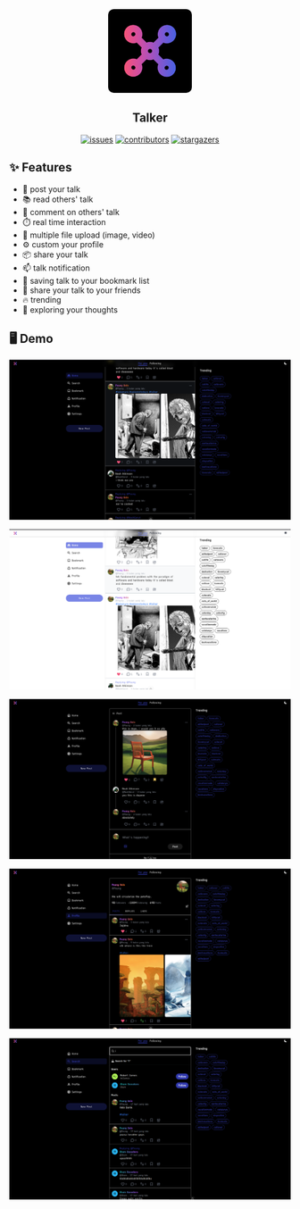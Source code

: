 <!-- # Talker 

## what is Talker?
is a conversation platform to connect through people  -->

<div align="center">
    <!-- <a href="https://github.com/asfung/TClient">
        <img src="docs/images/TALKER_TRANSPARENT.png" alt="Logo" width="130" height="130">
    </a> -->
    <a href="https://github.com/asfung/TClient">
        <img src="docs/images/TALKER_PART2_BLACK.png" alt="Logo" width="150" height="150" style="border-radius: 10px;">
    </a>
    <!-- <a href="https://github.com/asfung/TClient">
        <img src="docs/images/TALKER_PART2_WHITE.png" alt="Logo" width="130" height="130" style="border-radius: 15px;">
    </a> -->
    <h2 align="center">Talker</h2>
    <a href="https://github.com/asfung/TClient/issues"><img src="https://img.shields.io/github/issues/asfung/tclient" alt="issues"></a>
    <a href="https://github.com/asfung/TClient/graphs/contributors"><img src="https://img.shields.io/github/contributors/asfung/TClient?color=coral" alt="contributors"></a>
    <a href="https://github.com/asfung/TClient/stargazers"><img src="https://img.shields.io/github/stars/asfung/TClient" alt="stargazers"></a>
    

</div>

## ✨ Features 
- 📝 post your talk
- 📚 read others' talk
- 💬 comment on others' talk
- ⏱️  real time interaction
- 📩 multiple file upload (image, video)
- ⚙️  custom your profile
- 📦 share your talk
- 📫 talk notification
- 📒 saving talk to your bookmark list
- 🔁 share your talk to your friends
- 🔥 trending 
- 🔎 exploring your thoughts

## 🖥️ Demo
<div align="center">
    <!-- <p><img src="https://github.com/asfung/TClient/blob/main/docs/images/home.png?raw=true"/></p> -->
    <!-- <p><img src="https://github.com/asfung/TClient/blob/main/docs/images/home_feed-1_dark.png?raw=true"/></p> -->
    <p><img src="https://github.com/asfung/TClient/blob/main/docs/images/home_feed-2_dark.png?raw=true"/></p>
    <p><img src="https://github.com/asfung/TClient/blob/main/docs/images/home_feed-1_light.png?raw=true"/></p>
    <p><img src="https://github.com/asfung/TClient/blob/main/docs/images/post_1.png?raw=true"/></p>
    <p><img src="https://github.com/asfung/TClient/blob/main/docs/images/profile.png?raw=true"/></p>
    <p><img src="https://github.com/asfung/TClient/blob/main/docs/images/search.png?raw=true"/></p>
</div>

<!-- [Talker's Notification](https://github.com/asfung/TClient/tree/main/docs/images/notification.png) -->

<!-- [Talker's Explore](https://github.com/asfung/TClient/tree/main/docs/images/explore.png) -->

